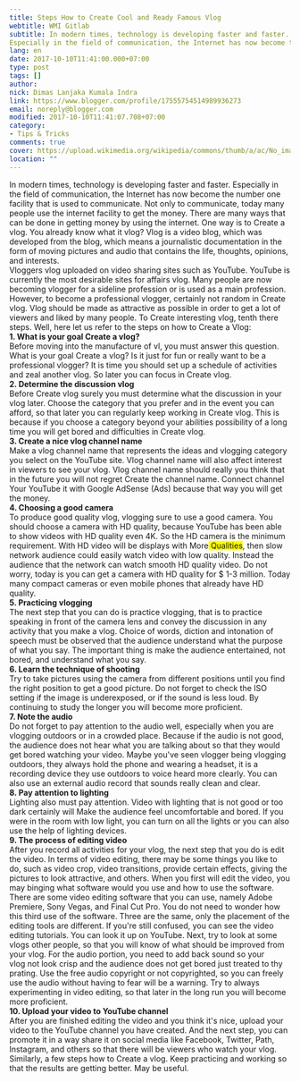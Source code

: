 ```yaml
---
title: Steps How to Create Cool and Ready Famous Vlog
webtitle: WMI Gitlab
subtitle: In modern times, technology is developing faster and faster.
Especially in the field of communication, the Internet has now become the
lang: en
date: 2017-10-10T11:41:00.000+07:00
type: post
tags: []
author:
nick: Dimas Lanjaka Kumala Indra
link: https://www.blogger.com/profile/17555754514989936273
email: noreply@blogger.com
modified: 2017-10-10T11:41:07.708+07:00
category:
- Tips & Tricks
comments: true
cover: https://upload.wikimedia.org/wikipedia/commons/thumb/a/ac/No_image_available.svg/2048px-No_image_available.svg.png
location: ""
---
```


<div>In modern times, technology is developing faster and faster. Especially in the field of communication, the Internet has now become the number one facility that is used to communicate. Not only to communicate, today many people use the internet facility to get the money. There are many ways that can be done in getting money by using the internet. One way is to Create a vlog. You already know what it vlog? Vlog is a video blog, which was developed from the blog, which means a journalistic documentation in the form of moving pictures and audio that contains the life, thoughts, opinions, and interests. </div><div>Vloggers vlog uploaded on video sharing sites such as YouTube. YouTube is currently the most desirable sites for affairs vlog. Many people are now becoming vlogger for a sideline profession or is used as a main profession. However, to become a professional vlogger, certainly not random in Create vlog. Vlog should be made as attractive as possible in order to get a lot of viewers and liked by many people. To Create interesting vlog, tenth there steps. Well, here let us refer to the steps on how to Create a Vlog: </div><div><b>1. What is your goal Create a vlog?</b> </div><div>Before moving into the manufacture of vl, you must answer this question. What is your goal Create a vlog? Is it just for fun or really want to be a professional vlogger? It is time you should set up a schedule of activities and zeal another vlog. So later you can focus in Create vlog. </div><div><b>2. Determine the discussion vlog</b> </div><div>Before Create vlog surely you must determine what the discussion in your vlog later. Choose the category that you prefer and in the event you can afford, so that later you can regularly keep working in Create vlog. This is because if you choose a category beyond your abilities possibility of a long time you will get bored and difficulties in Create vlog. </div><div><b>3. Create a nice vlog channel name</b> </div><div>Make a vlog channel name that represents the ideas and vlogging category you select on the YouTube site. Vlog channel name will also affect interest in viewers to see your vlog. Vlog channel name should really you think that in the future you will not regret Create the channel name. Connect channel Your YouTube it with Google AdSense (Ads) because that way you will get the money. </div><div><b>4. Choosing a good camera</b> </div><div>To produce good quality vlog, vlogging sure to use a good camera. You should choose a camera with HD quality, because YouTube has been able to show videos with HD quality even 4K. So the HD camera is the minimum requirement. With HD video will be displays with More<span style="background-color: yellow;">&nbsp;Qualities</span>, then slow network audience could easily watch video with low quality. Instead the audience that the network can watch smooth HD quality video. Do not worry, today is you can get a camera with HD quality for $ 1-3 million. Today many compact cameras or even mobile phones that already have HD quality. </div><div><b>5. Practicing vlogging</b> </div><div>The next step that you can do is practice vlogging, that is to practice speaking in front of the camera lens and convey the discussion in any activity that you make a vlog. Choice of words, diction and intonation of speech must be observed that the audience understand what the purpose of what you say. The important thing is make the audience entertained, not bored, and understand what you say. </div><div><b>6. Learn the technique of shooting</b> </div><div>Try to take pictures using the camera from different positions until you find the right position to get a good picture. Do not forget to check the ISO setting if the image is underexposed, or if the sound is less loud. By continuing to study the longer you will become more proficient. </div><div><b>7. Note the audio</b> </div><div>Do not forget to pay attention to the audio well, especially when you are vlogging outdoors or in a crowded place. Because if the audio is not good, the audience does not hear what you are talking about so that they would get bored watching your video. Maybe you've seen vlogger being vlogging outdoors, they always hold the phone and wearing a headset, it is a recording device they use outdoors to voice heard more clearly. You can also use an external audio record that sounds really clean and clear. </div><div><b>8. Pay attention to lighting</b> </div><div>Lighting also must pay attention. Video with lighting that is not good or too dark certainly will Make the audience feel uncomfortable and bored. If you were in the room with low light, you can turn on all the lights or you can also use the help of lighting devices. </div><div><b>9. The process of editing video</b> </div><div>After you record all activities for your vlog, the next step that you do is edit the video. In terms of video editing, there may be some things you like to do, such as video crop, video transitions, provide certain effects, giving the pictures to look attractive, and others. When you first will edit the video, you may binging what software would you use and how to use the software. There are some video editing software that you can use, namely Adobe Premiere, Sony Vegas, and Final Cut Pro. You do not need to wonder how this third use of the software. Three are the same, only the placement of the editing tools are different. If you're still confused, you can see the video editing tutorials. You can look it up on YouTube. Next, try to look at some vlogs other people, so that you will know of what should be improved from your vlog.&nbsp;For the audio portion, you need to add back sound so your vlog&nbsp;not look crisp and the audience does not get bored just treated to thy prating. Use the free audio copyright or not copyrighted, so you can freely use the audio without having to fear will be a warning. Try to always experimenting in video editing, so that later in the long run you will become more proficient. </div><div><b>10. Upload your video to YouTube channel</b> </div><div>After you are finished editing the video and you think it's nice, upload your video to the YouTube channel you have created. And the next step, you can promote it in a way share&nbsp;it on social media like Facebook, Twitter, Path, Instagram, and others so that there will be viewers who watch your&nbsp;vlog. </div><div>Similarly, a few steps how to Create a vlog. Keep practicing and working so that the results are getting better. May be useful. </div>